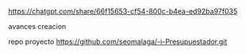 https://chatgpt.com/share/66f15653-cf54-800c-b4ea-ed92ba97f035

avances creacion 


repo proyecto
https://github.com/seomalaga/-i-Presupuestador.git
